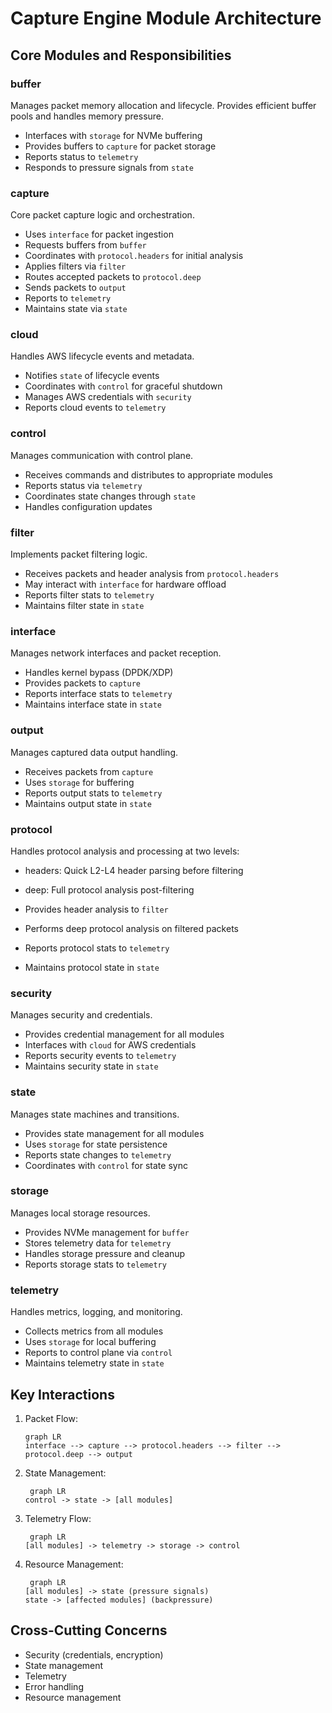 # Capture Engine Module Architecture

## Core Modules and Responsibilities

### buffer

Manages packet memory allocation and lifecycle. Provides efficient buffer pools and handles memory pressure.

- Interfaces with `storage` for NVMe buffering
- Provides buffers to `capture` for packet storage
- Reports status to `telemetry`
- Responds to pressure signals from `state`

### capture

Core packet capture logic and orchestration.

- Uses `interface` for packet ingestion
- Requests buffers from `buffer`
- Coordinates with `protocol.headers` for initial analysis
- Applies filters via `filter`
- Routes accepted packets to `protocol.deep`
- Sends packets to `output`
- Reports to `telemetry`
- Maintains state via `state`

### cloud

Handles AWS lifecycle events and metadata.

- Notifies `state` of lifecycle events
- Coordinates with `control` for graceful shutdown
- Manages AWS credentials with `security`
- Reports cloud events to `telemetry`

### control

Manages communication with control plane.

- Receives commands and distributes to appropriate modules
- Reports status via `telemetry`
- Coordinates state changes through `state`
- Handles configuration updates

### filter

Implements packet filtering logic.

- Receives packets and header analysis from `protocol.headers`
- May interact with `interface` for hardware offload
- Reports filter stats to `telemetry`
- Maintains filter state in `state`

### interface

Manages network interfaces and packet reception.

- Handles kernel bypass (DPDK/XDP)
- Provides packets to `capture`
- Reports interface stats to `telemetry`
- Maintains interface state in `state`

### output

Manages captured data output handling.

- Receives packets from `capture`
- Uses `storage` for buffering
- Reports output stats to `telemetry`
- Maintains output state in `state`

### protocol

Handles protocol analysis and processing at two levels:

- headers: Quick L2-L4 header parsing before filtering
- deep: Full protocol analysis post-filtering

- Provides header analysis to `filter`
- Performs deep protocol analysis on filtered packets
- Reports protocol stats to `telemetry`
- Maintains protocol state in `state`

### security

Manages security and credentials.

- Provides credential management for all modules
- Interfaces with `cloud` for AWS credentials
- Reports security events to `telemetry`
- Maintains security state in `state`

### state

Manages state machines and transitions.

- Provides state management for all modules
- Uses `storage` for state persistence
- Reports state changes to `telemetry`
- Coordinates with `control` for state sync

### storage

Manages local storage resources.

- Provides NVMe management for `buffer`
- Stores telemetry data for `telemetry`
- Handles storage pressure and cleanup
- Reports storage stats to `telemetry`

### telemetry

Handles metrics, logging, and monitoring.

- Collects metrics from all modules
- Uses `storage` for local buffering
- Reports to control plane via `control`
- Maintains telemetry state in `state`

## Key Interactions

1. Packet Flow:

   ```mermaid
   graph LR
   interface --> capture --> protocol.headers --> filter --> protocol.deep --> output

2. State Management:

   ```mermaid
    graph LR
   control -> state -> [all modules]
   ```

3. Telemetry Flow:

   ```mermaid
    graph LR
   [all modules] -> telemetry -> storage -> control
   ```

4. Resource Management:

   ```mermaid
    graph LR
   [all modules] -> state (pressure signals)
   state -> [affected modules] (backpressure)
   ```

## Cross-Cutting Concerns

- Security (credentials, encryption)
- State management
- Telemetry
- Error handling
- Resource management

